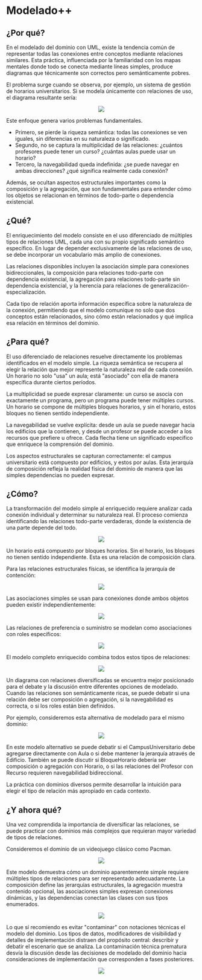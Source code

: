 # Modelado++

## ¿Por qué?

En el modelado del dominio con UML, existe la tendencia común de representar todas las conexiones entre conceptos mediante relaciones similares. Esta práctica, influenciada por la familiaridad con los mapas mentales donde todo se conecta mediante líneas simples, produce diagramas que técnicamente son correctos pero semánticamente pobres.

El problema surge cuando se observa, por ejemplo, un sistema de gestión de horarios universitarios. Si se modela únicamente con relaciones de uso, el diagrama resultante sería:

<div align=center>

![](/images/modelosUML/modelado000.svg)

</div>

Este enfoque genera varios problemas fundamentales.

- Primero, se pierde la riqueza semántica: todas las conexiones se ven iguales, sin diferencias en su naturaleza o significado.
- Segundo, no se captura la multiplicidad de las relaciones: ¿cuántos profesores puede tener un curso? ¿cuántas aulas puede usar un horario?
- Tercero, la navegabilidad queda indefinida: ¿se puede navegar en ambas direcciones? ¿qué significa realmente cada conexión?

Además, se ocultan aspectos estructurales importantes como la composición y la agregación, que son fundamentales para entender cómo los objetos se relacionan en términos de todo-parte o dependencia existencial.

## ¿Qué?

El enriquecimiento del modelo consiste en el uso diferenciado de múltiples tipos de relaciones UML, cada una con su propio significado semántico específico. En lugar de depender exclusivamente de las relaciones de uso, se debe incorporar un vocabulario más amplio de conexiones.

Las relaciones disponibles incluyen la asociación simple para conexiones bidireccionales, la composición para relaciones todo-parte con dependencia existencial, la agregación para relaciones todo-parte sin dependencia existencial, y la herencia para relaciones de generalización-especialización.

Cada tipo de relación aporta información específica sobre la naturaleza de la conexión, permitiendo que el modelo comunique no solo que dos conceptos están relacionados, sino cómo están relacionados y qué implica esa relación en términos del dominio.

## ¿Para qué?

El uso diferenciado de relaciones resuelve directamente los problemas identificados en el modelo simple. La riqueza semántica se recupera al elegir la relación que mejor represente la naturaleza real de cada conexión. Un horario no solo "usa" un aula; está "asociado" con ella de manera específica durante ciertos períodos.

La multiplicidad se puede expresar claramente: un curso se asocia con exactamente un programa, pero un programa puede tener múltiples cursos. Un horario se compone de múltiples bloques horarios, y sin el horario, estos bloques no tienen sentido independiente.

La navegabilidad se vuelve explícita: desde un aula se puede navegar hacia los edificios que la contienen, y desde un profesor se puede acceder a los recursos que prefiere u ofrece. Cada flecha tiene un significado específico que enriquece la comprensión del dominio.

Los aspectos estructurales se capturan correctamente: el campus universitario está compuesto por edificios, y estos por aulas. Esta jerarquía de composición refleja la realidad física del dominio de manera que las simples dependencias no pueden expresar.

## ¿Cómo?

La transformación del modelo simple al enriquecido requiere analizar cada conexión individual y determinar su naturaleza real. El proceso comienza identificando las relaciones todo-parte verdaderas, donde la existencia de una parte depende del todo.

<div align=center>

![](/images/modelosUML/modelado001.svg)

</div>

Un horario está compuesto por bloques horarios. Sin el horario, los bloques no tienen sentido independiente. Esta es una relación de composición clara.

Para las relaciones estructurales físicas, se identifica la jerarquía de contención:

<div align=center>

![](/images/modelosUML/modelado002.svg)

</div>

Las asociaciones simples se usan para conexiones donde ambos objetos pueden existir independientemente:

<div align=center>

![](/images/modelosUML/modelado003.svg)

</div>

Las relaciones de preferencia o suministro se modelan como asociaciones con roles específicos:

<div align=center>

![](/images/modelosUML/modelado004.svg)

</div>

El modelo completo enriquecido combina todos estos tipos de relaciones:

<div align=center>

![](/images/modelosUML/modelado005.svg)

</div>

Un diagrama con relaciones diversificadas se encuentra mejor posicionado para el debate y la discusión entre diferentes opciones de modelado. Cuando las relaciones son semánticamente ricas, se puede debatir si una relación debe ser composición o agregación, si la navegabilidad es correcta, o si los roles están bien definidos.

Por ejemplo, consideremos esta alternativa de modelado para el mismo dominio:

<div align=center>

![](https://github.com/mmasias/pySigHor/raw/main/images/RUP/00-casos-uso/00-modelo-del-dominio/modelo-dominio.svg)

</div>

En este modelo alternativo se puede debatir si el CampusUniversitario debe agregarse directamente con Aula o si debe mantener la jerarquía através de Edificio. También se puede discutir si BloqueHorario debería ser composición o agregación con Horario, o si las relaciones del Profesor con Recurso requieren navegabilidad bidireccional.

La práctica con dominios diversos permite desarrollar la intuición para elegir el tipo de relación más apropiado en cada contexto.

## ¿Y ahora qué?

Una vez comprendida la importancia de diversificar las relaciones, se puede practicar con dominios más complejos que requieran mayor variedad de tipos de relaciones.

Consideremos el dominio de un videojuego clásico como Pacman.

<div align=center>

![](/images/modelosUML/modelado006-simple.svg)

</div>

Este modelo demuestra cómo un dominio aparentemente simple requiere múltiples tipos de relaciones para ser representado adecuadamente. La composición define las jerarquías estructurales, la agregación muestra contenido opcional, las asociaciones simples expresan conexiones dinámicas, y las dependencias conectan las clases con sus tipos enumerados.

<div align=center>

![](/images/modelosUML/modelado006-completo.svg)

</div>

Lo que sí recomiendo es evitar "contaminar" con notaciones técnicas el modelo del dominio. Los tipos de datos, modificadores de visibilidad y detalles de implementación distraen del propósito central: describir y debatir el escenario que se analiza. La contaminación técnica prematura desvía la discusión desde las decisiones de modelado del dominio hacia consideraciones de implementación que corresponden a fases posteriores.

<div align=center>

![](/images/modelosUML/modelado006-completo-erroneo.svg)

</div>
